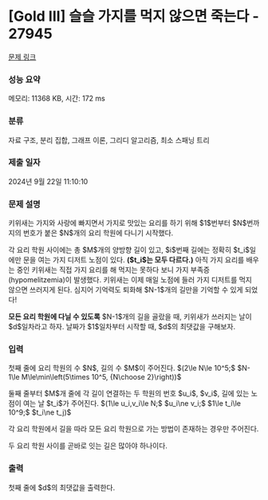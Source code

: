 # [Gold III] 슬슬 가지를 먹지 않으면 죽는다 - 27945 

[문제 링크](https://www.acmicpc.net/problem/27945) 

### 성능 요약

메모리: 11368 KB, 시간: 172 ms

### 분류

자료 구조, 분리 집합, 그래프 이론, 그리디 알고리즘, 최소 스패닝 트리

### 제출 일자

2024년 9월 22일 11:10:10

### 문제 설명

<p>키위새는 가지와 사랑에 빠지면서 가지로 맛있는 요리를 하기 위해 $1$번부터 $N$번까지의 번호가 붙은 $N$개의 요리 학원에 다니기 시작했다.</p>

<p>각 요리 학원 사이에는 총 $M$개의 양방향 길이 있고, $i$번째 길에는 정확히 $t_i$일에만 문을 여는 가지 디저트 노점이 있다. <strong>($t_i$는 모두 다르다.)</strong> 아직 가지 요리를 배우는 중인 키위새는 직접 가지 요리를 해 먹지는 못하다 보니 가지 부족증(hypomelitzemia)이 발생했다. 키위새는 이제 매일 노점에 들러 가지 디저트를 먹지 않으면 쓰러지게 된다. 심지어 기억력도 퇴화해 $N-1$개의 길만을 기억할 수 있게 되었다!</p>

<p><strong>모든 요리 학원에 다닐 수 있도록</strong> $N-1$개의 길을 골랐을 때, 키위새가 쓰러지는 날이 $d$일차라고 하자. 날짜가 $1$일차부터 시작할 때, $d$의 최댓값을 구해보자.</p>

### 입력 

 <p>첫째 줄에 요리 학원의 수 $N$, 길의 수 $M$이 주어진다. $(2\le N\le 10^5;$ $N-1\le M\le\min\left(5\times 10^5, {N\choose 2}\right))$</p>

<p>둘째 줄부터 $M$개 줄에 각 길이 연결하는 두 학원의 번호 $u_i$, $v_i$, 길에 있는 노점이 여는 날 $t_i$가 주어진다. $(1\le u_i,v_i\le N;$ $u_i\ne v_i;$ $1\le t_i\le 10^9;$ $t_i\ne t_j)$</p>

<p>각 요리 학원에서 길을 따라 모든 요리 학원으로 가는 방법이 존재하는 경우만 주어진다.</p>

<p>두 요리 학원 사이를 곧바로 잇는 길은 많아야 하나이다.</p>

### 출력 

 <p>첫째 줄에 $d$의 최댓값을 출력한다.</p>


